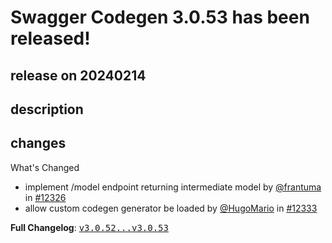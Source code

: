 # Swagger Codegen 3.0.53 has been released!

## release on 20240214

## description

## changes

What's Changed

* implement /model endpoint returning intermediate model by <a class="user-mention notranslate" data-hovercard-type="user" data-hovercard-url="/users/frantuma/hovercard" data-octo-click="hovercard-link-click" data-octo-dimensions="link_type:self" href="https://github.com/frantuma">@frantuma</a> in <a class="issue-link js-issue-link" data-error-text="Failed to load title" data-id="2098717446" data-permission-text="Title is private" data-url="https://github.com/swagger-api/swagger-codegen/issues/12326" data-hovercard-type="pull_request" data-hovercard-url="/swagger-api/swagger-codegen/pull/12326/hovercard" href="https://github.com/swagger-api/swagger-codegen/pull/12326">#12326</a>
* allow custom codegen generator be loaded by <a class="user-mention notranslate" data-hovercard-type="user" data-hovercard-url="/users/HugoMario/hovercard" data-octo-click="hovercard-link-click" data-octo-dimensions="link_type:self" href="https://github.com/HugoMario">@HugoMario</a> in <a class="issue-link js-issue-link" data-error-text="Failed to load title" data-id="2119069872" data-permission-text="Title is private" data-url="https://github.com/swagger-api/swagger-codegen/issues/12333" data-hovercard-type="pull_request" data-hovercard-url="/swagger-api/swagger-codegen/pull/12333/hovercard" href="https://github.com/swagger-api/swagger-codegen/pull/12333">#12333</a>

<strong>Full Changelog</strong>: <a class="commit-link" href="https://github.com/swagger-api/swagger-codegen/compare/v3.0.52...v3.0.53"><tt>v3.0.52...v3.0.53</tt></a>

